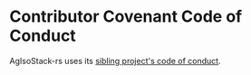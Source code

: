 # Contributor Covenant Code of Conduct

AgIsoStack-rs uses its [sibling project's code of
conduct](https://github.com/Open-Agriculture/AgIsoStack-plus-plus/blob/main/CODE_OF_CONDUCT.md).
